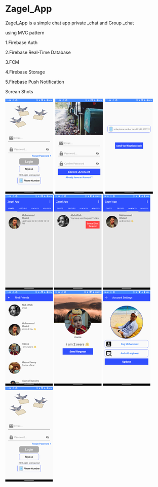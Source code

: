# Zagel_App

Zagel_App is a simple chat app private _chat and Group _chat 

using MVC pattern 

1.Firebase Auth

2.Firebase Real-Time Database 

3.FCM 

4.Firebase Storage 

5.Firebase Push Notification

Screan Shots

<img src="Screan%20shots/Screenshot_20200327-233829.png" width="150" hight="20">, <img src="Screan%20shots/Screenshot_20200327-233852.png" width="150" hight="20">, <img src="Screan%20shots/Screenshot_20200327-233902.png" width="150" hight="20">
<img src="Screan%20shots/Screenshot_20200327-233913.png" width="150" hight="20">
<img src="Screan%20shots/Screenshot_20200327-233919.png" width="150" hight="20">
<img src="Screan%20shots/Screenshot_20200327-233924.png" width="150" hight="20">
<img src="Screan%20shots/Screenshot_20200327-233951.png" width="150" hight="20">
<img src="Screan%20shots/Screenshot_20200327-233959.png" width="150" hight="20">
<img src="Screan%20shots/Screenshot_20200327-234028.png" width="150" hight="20">
<img src="Screan%20shots/Screenshot_20200327-233829.png" width="150" hight="20">
